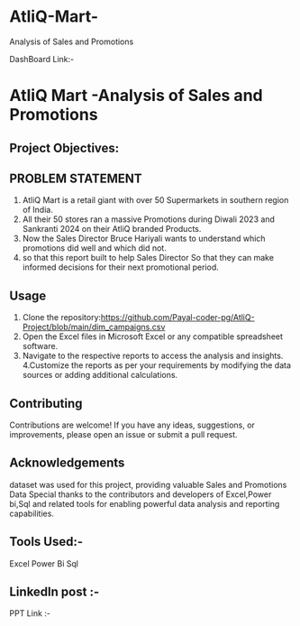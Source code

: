 # AtliQ-Mart-
Analysis of Sales and Promotions

DashBoard Link:- 

# AtliQ Mart -Analysis of Sales and Promotions 
## Project Objectives:
## PROBLEM STATEMENT 
1. AtliQ Mart is a retail giant with over 50 Supermarkets in southern region of India.
2. All their 50 stores ran a massive Promotions during Diwali 2023 and Sankranti 2024 on their AtliQ branded Products.
3. Now the Sales Director Bruce Hariyali wants to understand which promotions did well and which did not.
4. so that this report built to help Sales Director So that they can make informed decisions for their next promotional period.


## Usage
1. Clone the repository:https://github.com/Payal-coder-pg/AtliQ-Project/blob/main/dim_campaigns.csv
2. Open the Excel files in Microsoft Excel or any compatible spreadsheet software.
3. Navigate to the respective reports to access the analysis and insights.
4.Customize the reports as per your requirements by modifying the data sources or adding additional calculations.

## Contributing
Contributions are welcome! If you have any ideas, suggestions, or improvements, please open an issue or submit a pull request.

## Acknowledgements
dataset was used for this project, providing valuable Sales and Promotions Data
Special thanks to the contributors and developers of Excel,Power bi,Sql and related tools for enabling powerful data analysis and reporting capabilities.

## Tools Used:-
Excel
Power Bi
Sql

## Linkedln post :- 
PPT Link :- 

